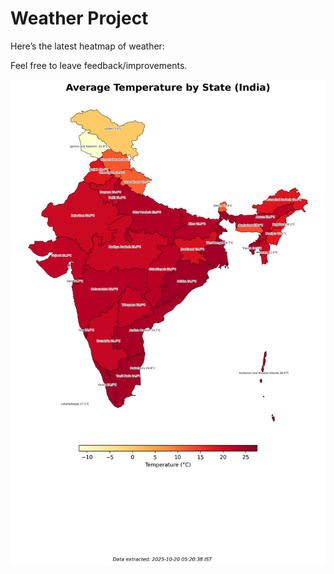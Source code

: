 # Weather Project

Here’s the latest heatmap of weather:

Feel free to leave feedback/improvements.

![India Heatmap](docs/assets/india_heatmap.png?v=F57950)
